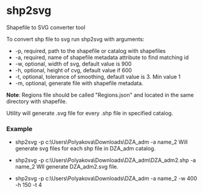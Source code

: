 shp2svg
=======
Shapefile to SVG converter tool

To convert shp file to svg run shp2svg with arguments:
* -p, required, path to the shapefile or catalog with shapefiles 
* -a, required, name of shapefile metadata attribute to find matching id
* -w, optional, width of svg, default value is 900
* -h, optional, height of cvg, default value if 600
* -t, optional, tolerance of smoothing, default value is 3. Min value 1
* -m, optional, generate file with shapefile metadata.

**Note**: Regions file should be called "Regions.json" and located in the same directory with shapefile.

Utility will generate .svg file for every .shp file in specified catalog.

### Example
* shp2svg -p c:\Users\Polyakova\Downloads\DZA_adm -a name_2
Will generate svg files for each shp file in DZA_adm catalog.

* shp2svg -p c:\Users\Polyakova\Downloads\DZA_adm\DZA_adm2.shp -a name_2
Wll generate DZA_adm2.svg file.

* shp2svg -p c:\Users\Polyakova\Downloads\DZA_adm -a name_2 -w 400 -h 150 -t 4

